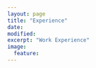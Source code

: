 ```yaml
---
layout: page
title: "Experience"
date: 
modified:
excerpt: "Work Experience"
image:
  feature:
---
```


